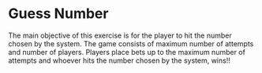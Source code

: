 # Guess Number 

The main objective of this exercise is for the player to hit the number chosen by the system. The game consists of maximum number of attempts and number of players. Players place bets up to the maximum number of attempts and whoever hits the number chosen by the system, wins!!
